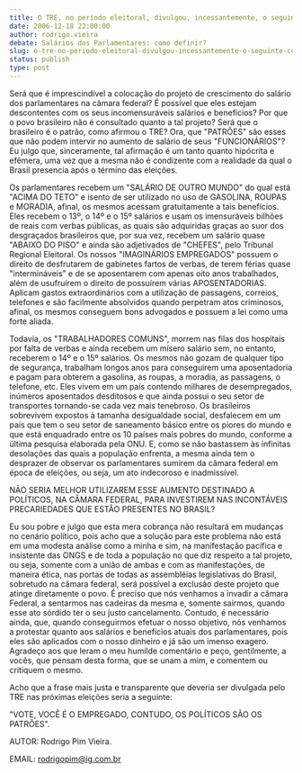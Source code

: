 ```yaml
---
title: O TRE, no período eleitoral, divulgou, incessantemente, o seguinte comentário: "VOTE, VOCÊ É O PATRÃO". Será que os "EMPREGADORE
date: 2006-12-18 22:00:00
author: rodrigo.vieira
debate: Salários dos Parlamentares: como definir?
slug: o-tre-no-periodo-eleitoral-divulgou-incessantemente-o-seguinte-comentario-vote-voce-e-o-patrao-sera-que-os-empregadore
status: publish 
type: post
---
```


Será que é imprescindível a colocação do projeto de crescimento do salário dos parlamentares na câmara federal? É possível que eles estejam descontentes com os seus incomensuráveis salários e benefícios? Por que o povo brasileiro não é consultado quanto a tal projeto? Será que o brasileiro é o patrão, como afirmou o TRE? Ora, que "PATRÕES" são esses que não podem intervir no aumento de salário de seus "FUNCIONÁRIOS"? Eu julgo que, sinceramente, tal afirmação é um tanto quanto hipócrita e efêmera, uma vez que a mesma não é condizente com a realidade da qual o Brasil presencia após o término das eleições.  

Os parlamentares recebem um "SALÁRIO DE OUTRO MUNDO" do qual está "ACIMA DO TETO" e isento de ser utilizado no uso de GASOLINA, ROUPAS e MORADIA, afinal, os mesmos acessam gratuitamente a tais benefícios. Eles recebem o 13º, o 14º e o 15º salários e usam os imensuráveis bilhões de reais com verbas públicas, as quais são adquiridas graças ao suor dos desgraçados brasileiros que, por sua vez, recebem um salário quase "ABAIXO DO PISO" e ainda são adjetivados de "CHEFES", pelo Tribunal Regional Eleitoral. Os nossos "IMAGINÁRIOS EMPREGADOS" possuem o direito de desfrutarem de gabinetes fartos de verbas, de terem férias quase "intermináveis" e de se aposentarem com apenas oito anos trabalhados, além de usufruírem o direito de possuírem várias APOSENTADORIAS. Aplicam gastos extraordinários com a utilização de passagens, correios, telefones e são facilmente absolvidos quando perpetram atos criminosos, afinal, os mesmos conseguem bons advogados e possuem a lei como uma forte aliada.   

Todavia, os "TRABALHADORES COMUNS", morrem nas filas dos hospitais por falta de verbas e ainda recebem um mísero salário sem, no entanto, receberem o 14º e o 15º salários. Os mesmos não gozam de qualquer tipo de segurança, trabalham longos anos para conseguirem uma aposentadoria e pagam para obterem a gasolina, as roupas, a moradia, as passagens, o telefone, etc. Eles vivem em um país contendo milhares de desempregados, inúmeros aposentados desditosos e que ainda possui o seu setor de transportes tornando-se cada vez mais tenebroso. Os brasileiros sobrevivem expostos à tamanha desigualdade social, desfalecem em um país que tem o seu setor de saneamento básico entre os piores do mundo e que está enquadrado entre os 10 países mais pobres do mundo, conforme a última pesquisa elaborada pela ONU. E, como se não bastassem às infinitas desolações das quais a população enfrenta, a mesma ainda tem o desprazer de observar os parlamentares sumirem da câmara federal em época de eleições, ou seja, um ato indecoroso e inadmissível.  

NÃO SERIA MELHOR UTILIZAREM ESSE AUMENTO DESTINADO A POLÍTICOS, NA CÂMARA FEDERAL, PARA INVESTIREM NAS INCONTÁVEIS PRECARIEDADES QUE ESTÃO PRESENTES NO BRASIL?   

Eu sou pobre e julgo que esta mera cobrança não resultará em mudanças no cenário político, pois acho que a solução para este problema não está em uma modesta análise como a minha e sim, na manifestação pacífica e insistente das ONGS e de toda a população no que diz respeito a tal projeto, ou seja, somente com a união de ambas e com as manifestações, de maneira ética, nas portas de todas as assembléias legislativas do Brasil, sobretudo na câmara federal, será possível a exclusão deste projeto que atinge diretamente o povo. É preciso que nós venhamos a invadir a câmara Federal, a sentarmos nas cadeiras da mesma e, somente sairmos, quando esse ato sórdido ter o seu justo cancelamento. Contudo, é necessário ainda, que, quando conseguirmos efetuar o nosso objetivo, nós venhamos a protestar quanto aos salários e benefícios atuais dos parlamentares, pois eles são aplicados com o nosso dinheiro e já são um imenso exagero. Agradeço aos que leram o meu humilde comentário e peço, gentilmente, a vocês, que pensam desta forma, que se unam a mim, e comentem ou critiquem o mesmo.  

 Acho que a frase mais justa e transparente que deveria ser divulgada pelo TRE nas próximas eleições seria a seguinte:  

"VOTE, VOCÊ É O EMPREGADO, CONTUDO, OS POLÍTICOS SÃO OS PATRÕES".  

  

AUTOR: Rodrigo Pim Vieira.  

EMAIL: rodrigopim@ig.com.br
